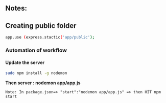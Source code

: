 ## Notes: 
  
## Creating public folder  

```bash
app.use (express.stactic('app/public');
```
  

### Automation of workflow  

#### Update the server
```bash
sudo npm install -g nodemon  
```

**Then server :  nodemon app/app.js**

```Note: In package.json=> "start":"nodemon app/app.js" => then HIT npm start```

